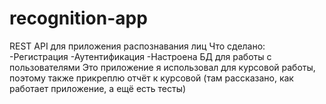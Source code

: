 # recognition-app
REST API для приложения распознавания лиц
Что сделано:
-Регистрация
-Аутентификация
-Настроена БД для работы с пользователями
Это приложение я использовал для курсовой работы, поэтому также прикреплю отчёт к курсовой (там рассказано, как работает приложение, а ещё есть тесты)
